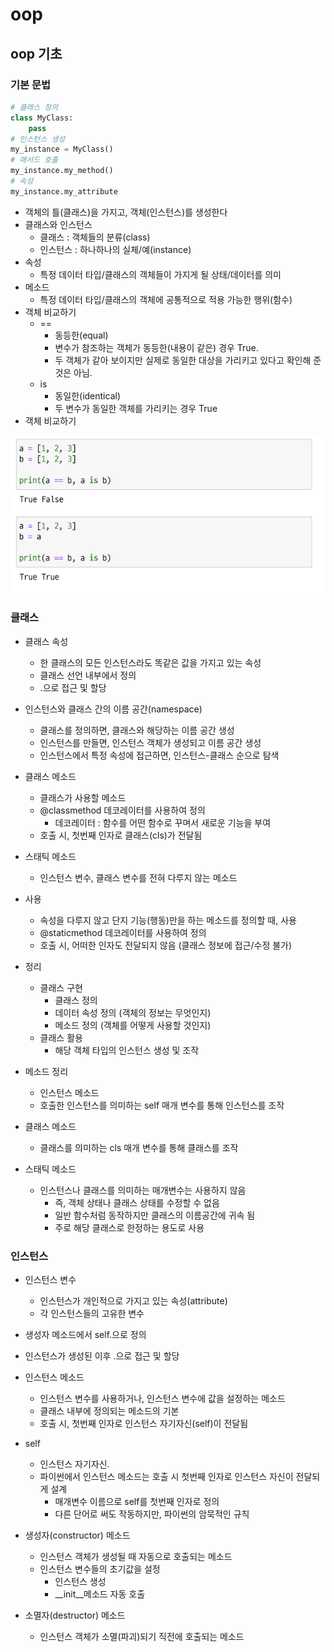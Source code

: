 # oop



## oop 기초



### 기본 문법

```python
# 클래스 정의
class MyClass:
    pass
# 인스턴스 생성
my_instance = MyClass()
# 매서드 호출
my_instance.my_method()
# 속성
my_instance.my_attribute

```

- 객체의 틀(클래스)을 가지고, 객체(인스턴스)를 생성한다
- 클래스와 인스턴스
  - 클래스 : 객체들의 분류(class)
  - 인스턴스 : 하나하나의 실체/예(instance)
- 속성
  - 특정 데이터 타입/클래스의 객체들이 가지게 될 상태/데이터를 의미
- 메소드
  -  특정 데이터 타입/클래스의 객체에 공통적으로 적용 가능한 행위(함수)
- 객체 비교하기
  - == 
    - 동등한(equal)
    - 변수가 참조하는 객체가 동등한(내용이 같은) 경우 True.
    - 두 객체가 같아 보이지만 실제로 동일한 대상을 가리키고 있다고 확인해 준 것은 아님.
  - is
    - 동일한(identical) 
    - 두 변수가 동일한 객체를 가리키는 경우 True
- 객체 비교하기

![oop](opp.assets/oop.PNG)

### 클래스

- 클래스 속성
  - 한 클래스의 모든 인스턴스라도 똑같은 값을 가지고 있는 속성
  - 클래스 선언 내부에서 정의
  - <classname>.<name>으로 접근 및 할당



- 인스턴스와 클래스 간의 이름 공간(namespace)
  - 클래스를 정의하면, 클래스와 해당하는 이름 공간 생성
  - 인스턴스를 만들면, 인스턴스 객체가 생성되고 이름 공간 생성
  - 인스턴스에서 특정 속성에 접근하면, 인스턴스-클래스 순으로 탐색



- 클래스 메소드
  - 클래스가 사용할 메소드
  - @classmethod 데코레이터를 사용하여 정의
    - 데코레이터 : 함수를 어떤 함수로 꾸며서 새로운 기능을 부여
  - 호출 시, 첫번째 인자로 클래스(cls)가 전달됨



- 스태틱 메소드
  - 인스턴스 변수, 클래스 변수를 전혀 다루지 않는 메소드
- 사용
  - 속성을 다루지 않고 단지 기능(행동)만을 하는 메소드를 정의할 때, 사용
  - @staticmethod 데코레이터를 사용하여 정의
  - 호출 시, 어떠한 인자도 전달되지 않음 (클래스 정보에 접근/수정 불가)



- 정리
  - 클래스 구현
    - 클래스 정의
    - 데이터 속성 정의 (객체의 정보는 무엇인지)
    - 메소드 정의 (객체를 어떻게 사용할 것인지)
  - 클래스 활용
    - 해당 객체 타입의 인스턴스 생성 및 조작



- 메소드 정리 
  - 인스턴스 메소드 
  - 호출한 인스턴스를 의미하는 self 매개 변수를 통해 인스턴스를 조작 
- 클래스 메소드 
  - 클래스를 의미하는 cls 매개  변수를 통해 클래스를 조작
- 스태틱 메소드 
  - 인스턴스나 클래스를 의미하는 매개변수는 사용하지 않음 
    - 즉, 객체 상태나 클래스 상태를 수정할 수 없음
    - 일반 함수처럼 동작하지만 클래스의 이름공간에 귀속 됨
    - 주로 해당 클래스로 한정하는 용도로 사용



### 인스턴스

- 인스턴스 변수
  - 인스턴스가 개인적으로 가지고 있는 속성(attribute)
  - 각 인스턴스들의 고유한 변수
- 생성자 메소드에서 self.으로 정의
- 인스턴스가 생성된 이후 .으로 접근 및 할당



- 인스턴스 메소드
  - 인스턴스 변수를 사용하거나, 인스턴스 변수에 값을 설정하는 메소드
  - 클래스 내부에 정의되는 메소드의 기본
  - 호출 시, 첫번째 인자로 인스턴스 자기자신(self)이 전달됨
- self
  - 인스턴스 자기자신.
  - 파이썬에서 인스턴스 메소드는 호출 시 첫번째 인자로 인스턴스 자신이 전달되게 설계
    - 매개변수 이름으로 self를 첫번째 인자로 정의
    - 다른 단어로 써도 작동하지만, 파이썬의 암묵적인 규칙
- 생성자(constructor) 메소드
  - 인스턴스 객체가 생성될 때 자동으로 호출되는 메소드
  - 인스턴스 변수들의 초기값을 설정
    - 인스턴스 생성
    - __init__메소드 자동 호출
- 소멸자(destructor) 메소드
  - 인스턴스 객체가 소멸(파괴)되기 직전에 호출되는 메소드


